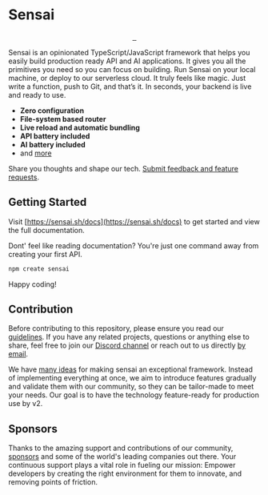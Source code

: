 # Sensai

<p align="center">
  <a aria-label="NPM version" href="https://www.npmjs.com/package/sensai">
    <img alt="" src="https://img.shields.io/npm/v/sensai.svg?style=for-the-badge&labelColor=3d3d3d">
  </a> 
  <a aria-label="License" href="https://github.com/sensaihq/sensai/blob/main/packages/sensai/LICENSE.md">
    <img alt="" src="https://img.shields.io/npm/l/sensai.svg?style=for-the-badge&labelColor=3d3d3d&color=ffae42">
  </a>
  <a aria-label="Join the community" href="https://github.com/sensaihq/sensai/discussions">
    <img alt="" src="https://img.shields.io/badge/Join%20the%20community-f62681.svg?style=for-the-badge&labelColor=000000&logoWidth=20">
  </a>
</p>

Sensai is an opinionated TypeScript/JavaScript framework that helps you easily build production ready API and AI applications. It gives you all the primitives you need so you can focus on building. Run Sensai on your local machine, or deploy to our serverless cloud. It truly feels like magic. Just write a function, push to Git, and that’s it. In seconds, your backend is live and ready to use.

- **Zero configuration**
- **File-system based router**
- **Live reload and automatic bundling**
- **API battery included**
- **AI battery included**
- and [more](https://sensai.sh/docs#features)

Share you thoughts and shape our tech. [Submit feedback and feature requests](https://feedback.sensai.sh).

## Getting Started

Visit [https://sensai.sh/docs](https://sensai.sh/docs) to get started and view the full documentation.

Dont' feel like reading documentation? You're just one command away from creating your first API.

```sh
npm create sensai
```

Happy coding!

## Contribution

Before contributing to this repository, please ensure you read our [guidelines](/CONTRIBUTING.md). If you have any related projects, questions or anything else to share, feel free to join our [Discord channel](https://discord.com/invite/sensai) or reach out to us directly [by email](mailto:friends@sensai.ai).

We have [many ideas](https://feedback.sensai.sh/roadmap) for making sensai an exceptional framework. Instead of implementing everything at once, we aim to introduce features gradually and validate them with our community, so they can be tailor-made to meet your needs. Our goal is to have the technology feature-ready for production use by v2.

## Sponsors

Thanks to the amazing support and contributions of our community, [sponsors](https://sensai.sh/sponsors) and some of the world's leading companies out there. Your continuous support plays a vital role in fueling our mission: Empower developers by creating the right environment for them to innovate, and removing points of friction.
